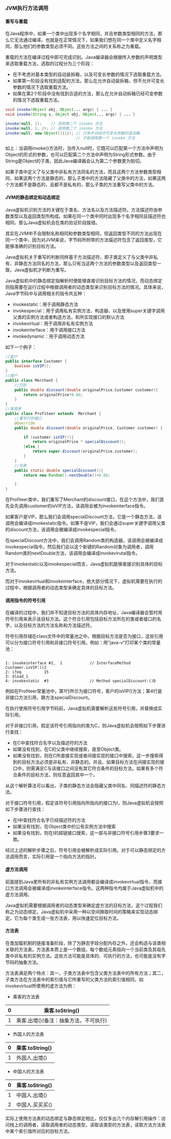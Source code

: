 ### JVM执行方法调用

#### 重写与重载

在Java程序中，如果一个类中出现多个名字相同，并且参数类型相同的方法，那么它无法通过编译。也就是在正常情况下，如果我们想在同一个类中定义名字相同，那么他们的参数类型必须不同。这些方法之间的关系称之为重载。

重载的方法在编译过程中即可完成识别。Java编译器会根据传入参数的声明类型来选取重载方法，选取的过程分为三个阶段：

* 在不考虑对基本类型的自动装拆箱，以及可变长参数的情况下选取重载方法。
* 如果第一阶段没有找到适配的方法，那么在允许自动装拆箱，但不允许可变长参数的情况下选取重载方法。
* 如果在第2个阶段中没有找到合适的方法，那么在允许自动拆箱已经可变参数的情况下选取重载方法。

```java
void invoke(Object obj, Object... args) { ... }
void invoke(String s, Object obj, Object... args) { ... }

invoke(null, 1);    // 调用第二个 invoke 方法
invoke(null, 1, 2); // 调用第二个 invoke 方法
invoke(null, new Object[]{1}); // 只有手动绕开可变长参数的语法糖，
                               // 才能调用第一个 invoke 方法
```

如上：当调用invoke()方法时，当传入null时，它既可以匹配第一个方法中声明为Object的形式的参数，也可以匹配第二个方法中声明为String形式参数。由于String是Object的子类，因此Java编译器会认为第二个参数更为贴切。

如果子类中定义了与父类中非私有方法同名的方法，而且这两个方法参数类型相同，如果这两个方法是静态的，那么子类中的方法隐藏了父类中的方法，如果这两个方法都不是静态的，且都不是私有的，那么子类的方法重写父类中的方法。

#### JVM的静态绑定和动态绑定

Java虚拟机识别方法的关键在于类名、方法名以及方法描述符。方法描述符由参数类型以及返回类型所构成。如果在同一个类中同时出现多个名字相同且描述符也相同，那么Java虚拟机会在类的验证阶段报错。

其实在JVM中不会限制名称相同和参数类型相同，但返回类型不同的方法出现在同一个类中，因为对JVM来说，字节码所附带的方法描述符包含了返回类型，它能够准确的识别目标方法。

Java虚拟机关于重写的判断同样基于方法描述符，即子类定义了与父类中非私有、非静态方法同名的方法，那么只有当这两个方法的参数类型以及返回类型一致，Java虚拟机才判断为重写。

Java虚拟机中的静态绑定指解析时便能够直接识别目标方法的情况，而动态绑定则指需要在运行过程中根据调用者的动态类型来识别目标方法的情况。具体来说，Java字节码中与调用相关的指令共五种：

* invokestatic：用于调用静态方法
* invokespecial：用于调用私有实例方法、构造器、以及使用super关键字调用父类的实例方法或者构造方法，和所实现接口的默认方法
* invokevirtual：用于调用非私有实例方法
* invokeinterface：用于调用接口方法
* invokedynamic：用于调用动态方法

如下一个例子：

```java
//客户
public interface Customer {
    boolean isVIP();
}
//商户
public class Merchant {
	//打折
    public double discount(double originalPrice,Customer customer){
        return originalPrice*0.8d;
    }
}
//某商家
public class Profiteer extends  Merchant {
	//重写打折接口
    @Override
    public double discount(double originalPrice, Customer customer) {

        if (customer.isVIP()){
            return originalPrice * specialDiscount();
        }else {
            return super.discount(originalPrice,customer);
        }
    }
    //杀熟
    public static double specialDiscount(){
        return new Random().nextDouble()+0.8d;

    }
}
```

在Profiteer类中，我们重写了Merchant的discount接口，在这个方法中，我们首先会先调用customer的isVIP方法，该调用会被为invokeinterface指令。

如果客户是VIP，那么我们会调用specialDiscount方法，它是一个静态方法，该调用会编译成invokestatic指令。如果不是VIP，我们会通过super关键字调用父类的discount方法，该调用会被编译成invokespecial指令。

在specialDiscount方法中，我们会调用Random类的构造器，该调用会被编译成invokespecial指令，然后我们会以这个新键的Random对象为调用者，调用Random类的nextDouble方法，该调用会编译成invokevirutal指令。

对于invokestatic以及invokespecial而言，Java虚拟机能够直接识别具体的目标方法。

而对于invokevirtual和invokeinterface，绝大部分情况下，虚拟机需要在执行的过程中，根据调用者的动态类型来确定具体的目标方法。



#### 调用指令的符号引用

在编译的过程中，我们并不知道目标方法的具体内存地址，Java编译器会暂时用符号引用来表示该目标方法。这个符合引用包括目标方法所在的类或者接口的名字，以及目标方法的方法名称和方法描述符。

符号引用存储在class文件中的常量池之中。根据目标方法是否为接口，这些引用可以分为接口符号引用和非接口符号引用。例如：用"java-v"打印某个类的常量池：

```

1: invokeinterface #2,  1            // InterfaceMethod Customer.isVIP:()Z
2: ifeq          15
3: dload_1
4: invokestatic  #3                  // Method specialDiscount:()D
```

例如在Profiteer常量池中，第1行所示为接口符号，客户的isVIP()方法；第4行是非接口方法引用，静方法specialDiscount。

在执行使用符号引用字节码前，Java虚拟机需要解析这些符号引用，并替换成实际引用。

对于非接口引用，假定该符号引用指向的类为C，则Java虚拟机会按照如下步骤进行查找：

* 在C中查找符合名字以及描述符的方法
* 如果没有找到，在C的父类中继续搜索，直至Object类。
* 如果没有找到，则在C所直接实现或者间接实现的接口中搜索，这一步搜索得到的目标方法必须是非私有、非静态的。并且、如果目标方法在间接实现的接口中，则需满足C与该接口之间没有其它符合条件的目标方法。如果有多个符合条件的目标方法，则任意返回其中一个。

从这个解析算法可以看出，子类的静态方法会隐藏父类中同名、同描述符的静态方法。

对于接口符号引用，假定该符号引用指向所指向的接口为I，则Java虚拟机会按照如下步骤进行查找：

* 在I中查找符合名字已经描述符的方法
* 如果没有找到，在Object类中的公有实例方法中搜索
* 如果没有找到，则在I的超链接口搜索，这一部与非接口符号引用步骤3要求一致。

经过上述的解析步骤之后，符号引用会被解析成实际引用。对于可以静态绑定的方法调用而言，实际引用是一个指向方法的指针。

#### 虚方法调用

前面提到Java里所有的非私有实例方法调用都会编译成invokevirtual指令，而接口方法调用会被编译成invokeinterface指令。这两种指令均属于Java虚拟机中的虚方法调用。

Java虚拟机需要根据调用者的动态类型来确定虚方法的目标方法，这个过程我们称之为动态绑定。Java虚拟机中采用一种以空间换取时间的策略来实现动态绑定。它为每个类生成一张方法表，用以快速定位目标方法。

#### 方法表

在类加载机制的链接准备阶段，除了为静态字段分配内存之外，还会构造与该类相关联的方法表。方法表本质上是一个数组，每个数组元素指向一个当前类及其祖先类中非私有的实例方法。这些方法可能是具体的、可执行的方法，也可能是没有字节码的抽象方法。

方法表满足两个特点：其一，子类方法表中包含父类方法表中的所有方法；其二，子类方法在方法表中的索引值与它所重写的父类方法的索引值相同，如 invokevirtual所使用的虚方法为例：

* 乘客的方法表

| 0    | 乘客.toString()                       |
| ---- | ------------------------------------- |
| 1    | 乘客.出境()(备注：抽象方法，不可执行) |

* 外国人的方法表

| 0    | 乘客.toString() |
| ---- | --------------- |
| 1    | 外国人.出境()   |

* 中国人的方法表

| 0    | 乘客.toString() |
| ---- | --------------- |
| 1    | 中国人.出境()   |
| 2    | 中国人.买买买() |

实际上使用方法表的动态绑定与静态绑定相比，仅仅多出几个内存解引用操作：访问栈上的调用者，读取调用者的动态类型，读取该类型的方法表，读取方法方法表中某个索引值所对应的目标方法。